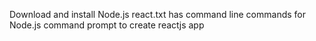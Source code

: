 Download and install Node.js
react.txt has command line commands for Node.js command prompt to create reactjs app
